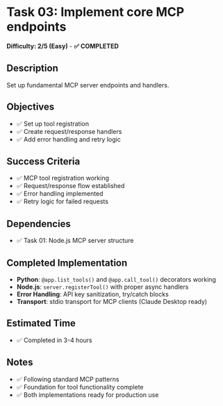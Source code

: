 # Task 03: Implement core MCP endpoints
**Difficulty: 2/5 (Easy)** - **✅ COMPLETED**

## Description
Set up fundamental MCP server endpoints and handlers.

## Objectives
- ✅ Set up tool registration
- ✅ Create request/response handlers
- ✅ Add error handling and retry logic

## Success Criteria
- ✅ MCP tool registration working
- ✅ Request/response flow established
- ✅ Error handling implemented
- ✅ Retry logic for failed requests

## Dependencies
- ✅ Task 01: Node.js MCP server structure

## Completed Implementation
- **Python**: `@app.list_tools()` and `@app.call_tool()` decorators working
- **Node.js**: `server.registerTool()` with proper async handlers
- **Error Handling**: API key sanitization, try/catch blocks
- **Transport**: stdio transport for MCP clients (Claude Desktop ready)

## Estimated Time
- ✅ Completed in 3-4 hours

## Notes
- ✅ Following standard MCP patterns
- ✅ Foundation for tool functionality complete
- ✅ Both implementations ready for production use 